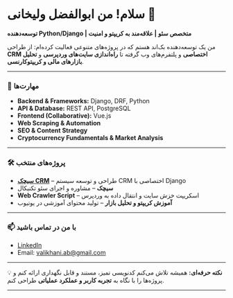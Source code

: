 

# سلام! من ابوالفضل ولیخانی 👋

**توسعه‌دهنده Python/Django | متخصص سئو | علاقه‌مند به کریپتو و امنیت**

من یک توسعه‌دهنده بک‌اند هستم که در پروژه‌های متنوعی فعالیت کرده‌ام: از طراحی **CRM اختصاصی** و پلتفرم‌های وب گرفته تا **راه‌اندازی سایت‌های وردپرسی** و **تحلیل بازارهای مالی و کریپتوکارنسی**.

---

### 🔧 مهارت‌ها

* **Backend & Frameworks:** Django, DRF, Python
* **API & Database:** REST API, PostgreSQL
* **Frontend (Collaborative):** Vue.js
* **Web Scraping & Automation**
* **SEO & Content Strategy**
* **Cryptocurrency Fundamentals & Market Analysis**

---

### 🛠 پروژه‌های منتخب

* **[سیچک CRM](https://sicheck.ir)** – طراحی و توسعه سیستم CRM اختصاصی با Django
* **سیچک** – مشاوره و اجرای سئو تکنیکال
* **Web Crawler Script** – اسکریپت خزش سایت و انتقال داده به وردپرس
* **آموزش کریپتو و تحلیل بازار** – تولید محتوای آموزشی در یوتیوب

---

### 📫 با من در تماس باشید

* [LinkedIn](https://linkedin.com/in/abolfazlvalikhani)
* Email: [valikhani.ab@gmail.com](mailto:valikhani.ab@gmail.com)

---

💡 **نکته حرفه‌ای:**
همیشه تلاش می‌کنم کدنویسی تمیز، مستند و قابل نگهداری ارائه کنم و پروژه‌ها را با نگاه به **تجربه کاربر و عملکرد عملیاتی** طراحی کنم.

---
